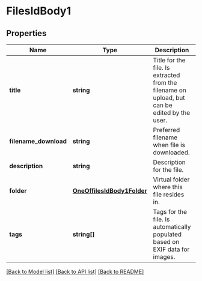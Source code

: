 # FilesIdBody1

## Properties
Name | Type | Description | Notes
------------ | ------------- | ------------- | -------------
**title** | **string** | Title for the file. Is extracted from the filename on upload, but can be edited by the user. | [optional] 
**filename_download** | **string** | Preferred filename when file is downloaded. | [optional] 
**description** | **string** | Description for the file. | [optional] 
**folder** | [**OneOffilesIdBody1Folder**](OneOffilesIdBody1Folder.md) | Virtual folder where this file resides in. | [optional] 
**tags** | **string[]** | Tags for the file. Is automatically populated based on EXIF data for images. | [optional] 

[[Back to Model list]](../../README.md#documentation-for-models) [[Back to API list]](../../README.md#documentation-for-api-endpoints) [[Back to README]](../../README.md)

